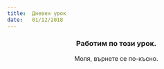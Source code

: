 ```yaml
---
title:  Дневен урок
date:   01/12/2018
---
```


### <center>Работим по този урок.</center>
<center>Моля, върнете се по-късно.</center>